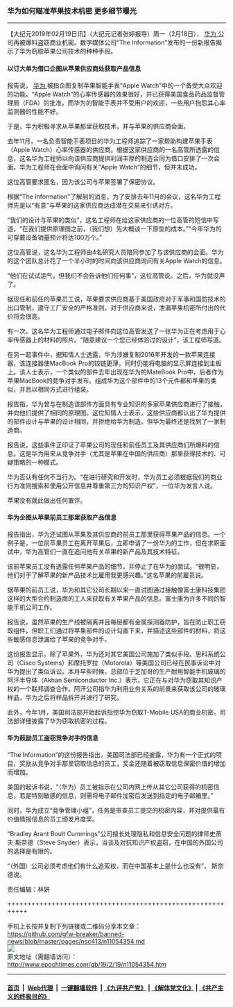 ### 华为如何瞄准苹果技术机密 更多细节曝光
------------------------

<p>
 【大纪元2019年02月19日讯】（大纪元记者张婷报导）周一（2月18日），
 <a href="http://www.epochtimes.com/gb/tag/%E5%8D%8E%E4%B8%BA.html">
  华为
 </a>
 公司再被爆料盗窃商业机密。数字媒体公司“The Information”发布的一份新报告揭示了华为窃取苹果公司技术的种种手段。
</p>
<h4>
 以订大单为借口企图从苹果供应商处获取产品信息
</h4>
<p>
 报告说，
 <a href="http://www.epochtimes.com/gb/tag/%E5%8D%8E%E4%B8%BA.html">
  华为
 </a>
 被指企图复制苹果智能手表“Apple Watch”中的一个备受大众欢迎的功能。“Apple Watch”的心率传感器的效果很好，并已获得美国食品药品监督管理局（FDA）的批准。而华为的智能手表并不受用户的欢迎，一些用户抱怨其心率监测器的性能不好。
</p>
<p>
 于是，华为积极寻求从苹果那里获取技术，并与苹果的供应商会面。
</p>
<p>
 去年11月，一名负责智能手表项目的华为工程师追踪了一家帮助构建苹果手表（Apple Watch）心率传感器的供应商。根据这家供应商的一名高管所透露的信息，这名华为工程师以向该供应商提供利润丰厚的制造合同为借口安排了一次会面。华为工程师在会面中询问有关“Apple Watch”的细节，但并未成功。
</p>
<p>
 这位高管要求匿名，因为该公司与苹果签署了保密协议。
</p>
<p>
 根据“The Information”了解到的消息，为了安排去年11月的会议，这名华为工程师先是以“有意”与苹果的这家供应商达成潜在交易来引诱对方。
</p>
<p>
 “我们的设计与苹果的类似”，这名工程师在给这家供应商的一位高管的短信中写道，“在我们提供原理图之前，（我们想）先大概谈一下原型的成本。”“今年华为的可穿戴设备销量预计将达100万个。”
</p>
<p>
 这位高管说，这名华为工程师由4名研究人员陪同参加了与该供应商的会面。华为的这个团队总计花了一个半小时的时间向该供应商询问有关Apple Watch的信息。
</p>
<p>
 “他们在试试运气，但我们不会告诉他们任何事”，这位高管说。之后，华为就没声了。
</p>
<p>
 据现任和前任的苹果员工说，苹果要求供应商基于美国政府对于军事和国防技术的出口管制，遵守工厂安全的严格准则。对于供应商来说，泄漏苹果机密所付出的代价将会很高。
</p>
<p>
 有一次，这名华为工程师通过电子邮件向这位高管发送了一张华为正在考虑用于心率传感器上的材料的照片。“随意建议一个您已经体验过的设计”，该工程师写道。
</p>
<p>
 在另一起事件中，据知情人士透露，华为涉嫌复制2016年开发的一款苹果连接器，该连接器使MacBook Pro的铰链更薄，同时仍能将电脑的显示屏连接到主板上。该人士表示，一个类似的部件去年出现在华为的MateBook Pro中，后者作为苹果MacBook的竞争对手发布。组成华为这个部件中的13个元件都和苹果的类似，并且以相同方式进行组装。
</p>
<p>
 报告指，华为曾与在制造该部件方面具有专业知识的多家苹果供应商进行了接触，并向他们提供了相同的原理图。这位知情人士表示，这些供应商都认出了华为提供的部件设计与苹果的设计相同，并拒绝给华为制造。但华为最终还是找到了一家制造商。
</p>
<p>
 报告说，这些事件正印证了苹果公司的现任和前任员工及其供应商们所爆料的信息。这是华为用来从竞争对手（尤其是苹果在中国的供应商）那里获得技术的、可疑策略的一种模式。
</p>
<p>
 华为否认有任何不当行为。“在进行研究和开发时，华为员工必须根据我们的商业行为准则搜索和使用公开信息并尊重第三方的知识产权”，一位华为发言人说。
</p>
<p>
 苹果没有就此做出任何置评。
</p>
<h4>
 华为企图从苹果前员工那里获取产品信息
</h4>
<p>
 报告指出，华为还试图从苹果及其供应商的前员工那里获得苹果产品的信息。一个例子是，一位前苹果员工在离开苹果后，立即申请了一份华为的工作，但在求职面试中，华为高管们一直在追问他有关苹果的新产品及其技术特征。
</p>
<p>
 该前苹果员工没有透露任何苹果产品的细节，并停止了在华为的面试。“很明显，他们对于了解苹果的新产品技术比雇用我更感兴趣。”这名苹果的前雇员说。
</p>
<p>
 据苹果的前员工说，华为和其它公司长期以来一直试图通过接触像富士康科技集团这样的大型合约制造商的工人来获取有关苹果产品的信息。富士康为许多不同的智能手机公司工作。
</p>
<p>
 报告说，虽然苹果的生产线被隔离并且每层都有金属探测器防护，旨在防止职工窃取组件，但职工们通过将苹果部件的设计勾画下来，并描述这些部件的材料，将这些敏感信息泄漏给了苹果的竞争对手。
</p>
<p>
 这份报告显示，除了苹果外，华为还对其它美国公司施加了类似手段。思科系统公司（Cisco Systems）和摩托罗拉（Motorola）等美国公司已经在民事诉讼中对华为提出了类似诉讼。本月早些时候，总部位于芝加哥的生产耐用智能手机玻璃的阿汗半导体（Akhan Semiconductor Inc.）表示，它正在与对华为窃取其知识产权的一个联邦调查合作。阿汗公司指华为利用业务关系的前景来获取该公司的玻璃样品，华为之后将样品拆开并进行了研究。
</p>
<p>
 此外，今年1月，美国司法部开始起诉指控华为窃取T-Mobile USA的商业机密。司法部详细披露了华为窃取机密的过程。
</p>
<h4>
 华为鼓励员工盗窃竞争对手的信息
</h4>
<p>
 “The Information”的这份报告指出，美国司法部已经披露，华为有一个正式的项目，奖励从竞争对手那里窃取信息的员工，奖金还随着被窃取信息保密价值的增加而增加。
</p>
<p>
 美国的起诉书说，“（华为）员工被指示在公司内网上传从其它公司获得的机密信息，若是特别敏感的信息，则需将电子邮件加密后发送到指定的电子邮箱里。”
</p>
<p>
 同时，华为成立“竞争管理小组”，任务是审查员工提交的机密内容，并对提供最有价值情报信息的员工颁发月度奖。
</p>
<p>
 “Bradley Arant Boult Cummings”公司擅长处理隐私和信息安全问题的律师史蒂夫‧斯奈德（Steve Snyder）表示，当谈及对抗知识产权盗窃，在中国的外国公司的选择是有限的。
</p>
<p>
 “（外国）公司必须考虑他们有什么追索权，而在中国基本上是什么也没有”， 斯奈德说。
</p>
<p>
 责任编辑：林妍
</p>

+++++++++++++++++++++++++++++++++++++++++++++++++++++++++++<br/><br/>
手机上长按并复制下列链接或二维码分享本文章：<br/>
https://github.com/gfw-breaker/banned-news/blob/master/pages/nsc413/n11054354.md <br/>
<a href='https://github.com/gfw-breaker/banned-news/blob/master/pages/nsc413/n11054354.md'><img src='https://github.com/gfw-breaker/banned-news/blob/master/pages/nsc413/n11054354.md.png'/></a> <br/>
原文地址（需翻墙访问）：http://www.epochtimes.com/gb/19/2/19/n11054354.htm


------------------------
#### [首页](https://github.com/gfw-breaker/banned-news/blob/master/README.md) &nbsp;|&nbsp; [Web代理](https://github.com/labour-camp/helloworld) &nbsp;|&nbsp; [一键翻墙软件](https://github.com/gfw-breaker/nogfw/blob/master/README.md) &nbsp;| [《九评共产党》](https://github.com/gfw-breaker/9ping.md/blob/master/README.md#九评之一评共产党是什么) | [《解体党文化》](https://github.com/gfw-breaker/jtdwh.md/blob/master/README.md) | [《共产主义的终极目的》](https://github.com/gfw-breaker/gczydzjmd.md/blob/master/README.md)

